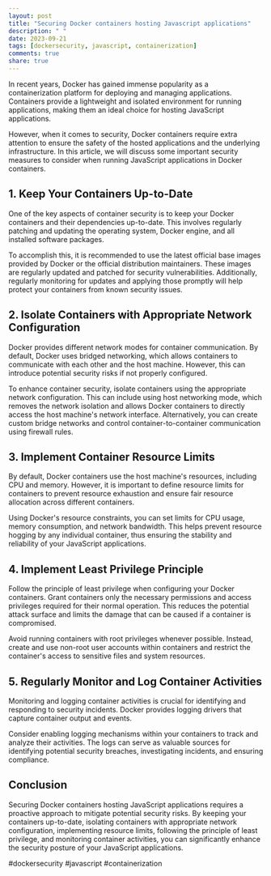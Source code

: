 ```yaml
---
layout: post
title: "Securing Docker containers hosting Javascript applications"
description: " "
date: 2023-09-21
tags: [dockersecurity, javascript, containerization]
comments: true
share: true
---
```


In recent years, Docker has gained immense popularity as a containerization platform for deploying and managing applications. Containers provide a lightweight and isolated environment for running applications, making them an ideal choice for hosting JavaScript applications.

However, when it comes to security, Docker containers require extra attention to ensure the safety of the hosted applications and the underlying infrastructure. In this article, we will discuss some important security measures to consider when running JavaScript applications in Docker containers.

## 1. Keep Your Containers Up-to-Date

One of the key aspects of container security is to keep your Docker containers and their dependencies up-to-date. This involves regularly patching and updating the operating system, Docker engine, and all installed software packages.

To accomplish this, it is recommended to use the latest official base images provided by Docker or the official distribution maintainers. These images are regularly updated and patched for security vulnerabilities. Additionally, regularly monitoring for updates and applying those promptly will help protect your containers from known security issues.

## 2. Isolate Containers with Appropriate Network Configuration

Docker provides different network modes for container communication. By default, Docker uses bridged networking, which allows containers to communicate with each other and the host machine. However, this can introduce potential security risks if not properly configured.

To enhance container security, isolate containers using the appropriate network configuration. This can include using host networking mode, which removes the network isolation and allows Docker containers to directly access the host machine's network interface. Alternatively, you can create custom bridge networks and control container-to-container communication using firewall rules.

## 3. Implement Container Resource Limits

By default, Docker containers use the host machine's resources, including CPU and memory. However, it is important to define resource limits for containers to prevent resource exhaustion and ensure fair resource allocation across different containers.

Using Docker's resource constraints, you can set limits for CPU usage, memory consumption, and network bandwidth. This helps prevent resource hogging by any individual container, thus ensuring the stability and reliability of your JavaScript applications.

## 4. Implement Least Privilege Principle

Follow the principle of least privilege when configuring your Docker containers. Grant containers only the necessary permissions and access privileges required for their normal operation. This reduces the potential attack surface and limits the damage that can be caused if a container is compromised.

Avoid running containers with root privileges whenever possible. Instead, create and use non-root user accounts within containers and restrict the container's access to sensitive files and system resources.

## 5. Regularly Monitor and Log Container Activities

Monitoring and logging container activities is crucial for identifying and responding to security incidents. Docker provides logging drivers that capture container output and events.

Consider enabling logging mechanisms within your containers to track and analyze their activities. The logs can serve as valuable sources for identifying potential security breaches, investigating incidents, and ensuring compliance.

## Conclusion

Securing Docker containers hosting JavaScript applications requires a proactive approach to mitigate potential security risks. By keeping your containers up-to-date, isolating containers with appropriate network configuration, implementing resource limits, following the principle of least privilege, and monitoring container activities, you can significantly enhance the security posture of your JavaScript applications.

#dockersecurity #javascript #containerization